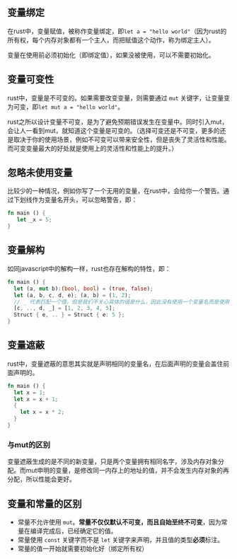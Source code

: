 ## 变量绑定

在rust中，变量赋值，被称作变量绑定，即`let a = "hello world"`（因为rust的所有权，每个内存对象都有一个主人，而把赋值这个动作，称为绑定主人）。

变量在使用前必须初始化（即绑定值），如果没被使用，可以不需要初始化。

## 变量可变性

rust中，变量是不可变的。如果需要改变变量，则需要通过 `mut` 关键字，让变量变为可变，即`let mut a = "hello world"`。

rust之所以设计变量不可变，是为了避免预期错误发生在变量中。同时引入mut，会让人一看到mut，就知道这个变量是可变的。（选择可变还是不可变，更多的还是取决于你的使用场景，例如不可变可以带来安全性，但是丧失了灵活性和性能。而可变变量最大的好处就是使用上的灵活性和性能上的提升。）

## 忽略未使用变量

比较少的一种情况，例如你写了一个无用的变量，在rust中，会给你一个警告。通过下划线作为变量名开头，可以忽略警告，即：
``` rust
fn main () {
   let _x = 5;
}
```

## 变量解构

如同javascript中的解构一样，rust也存在解构的特性，即：
``` Rust
fn main () {
  let (a, mut b):(bool, bool) = (true, false);
  let (a, b, c, d, e); (a, b) = (1, 2); 
  // _ 代表匹配一个值，但是我们不关心具体的值是什么，因此没有使用一个变量名而是使用了 _ 
  [c, .., d, _] = [1, 2, 3, 4, 5]; 
  Struct { e, .. } = Struct { e: 5 };
}
```


## 变量遮蔽

rust中，变量遮蔽的意思其实就是声明相同的变量名，在后面声明的变量会盖住前面声明的。
``` Rust
fn main () {
  let x = 1;
  let x = x + 1;
  {
    let x = x * 2;
  }
}
```

### 与mut的区别

变量遮蔽生成的是不同的新变量，只是两个变量拥有相同名字，涉及内存对象分配。而mut申明的变量，是修改同一内存上的地址的值，并不会发生内存对象的再分配，所以性能会更好。




## 变量和常量的区别

-   常量不允许使用 `mut`。**常量不仅仅默认不可变，而且自始至终不可变**，因为常量在编译完成后，已经确定它的值。
-   常量使用 `const` 关键字而不是 `let` 关键字来声明，并且值的类型**必须**标注。
-   常量的值一开始就需要初始化好（绑定所有权）


